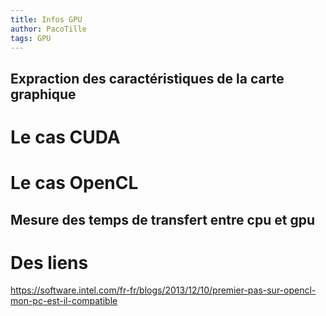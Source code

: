 ```yaml
---
title: Infos GPU
author: PacoTille
tags: GPU
---
```



## Expraction des caractéristiques de la carte graphique
# Le cas CUDA

# Le cas OpenCL
## Mesure des temps de transfert entre cpu et gpu


# Des liens

https://software.intel.com/fr-fr/blogs/2013/12/10/premier-pas-sur-opencl-mon-pc-est-il-compatible
